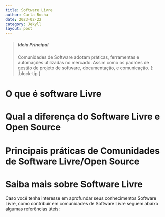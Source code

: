 ```yaml
---
title: Software Livre
author: Carla Rocha
date: 2023-02-22
category: Jekyll
layout: post
---
```


> ##### Ideia Principal
>
> Comunidades de Software adotam práticas, ferramentas e automações utilizadas no mercado.
> Assim como os padrões de gestão de projeto de software,  documentação, e comunicação.
{: .block-tip }

# O que é software Livre

# Qual a diferença do Software Livre e Open Source

# Principais práticas de Comunidades de Software Livre/Open Source


# Saiba mais sobre Software Livre

Caso você tenha interesse em aprofundar seus conhecimentos Software Livre, como contribuir em comunidades de Software Livre seguem abaixo algumas referências úteis: